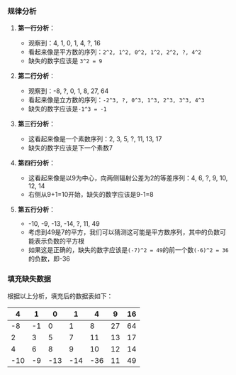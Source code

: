 ### 规律分析

1. **第一行分析**：
   - 观察到：4, 1, 0, 1, 4, ?, 16
   - 看起来像是平方数的序列：`2^2, 1^2, 0^2, 1^2, 2^2, ?, 4^2`
   - 缺失的数字应该是 `3^2 = 9`

2. **第二行分析**：
   - 观察到：-8, ?, 0, 1, 8, 27, 64
   - 看起来像是立方数的序列：`-2^3, ?, 0^3, 1^3, 2^3, 3^3, 4^3`
   - 缺失的数字应该是`-1^3 = -1`

3. **第三行分析**：
   - 这看起来像是一个素数序列：2, 3, 5, ?, 11, 13, 17
   - 缺失的数字应该是下一个素数7

4. **第四行分析**：
   - 这看起来像是以9为中心，向两侧辐射公差为2的等差序列：4, 6, ?, 9, 10, 12, 14
   - 右侧从9+1=10开始，缺失的数字应该是9-1=8

5. **第五行分析**：
   - -10, -9, -13, -14, ?, 11, 49
   - 考虑到49是7的平方，我们可以猜测这可能是平方数序列，其中的负数可能表示负数的平方根
   - 如果这是正确的，缺失的数字应该是`(-7)^2 = 49`的前一个数`(-6)^2 = 36`的负数，即-36

### 填充缺失数据

根据以上分析，填充后的数据表如下：



| 4    | 1    | 0    | 1    | 4    | 9    | 16   |
| ---- | ---- | ---- | ---- | ---- | ---- | ---- |
| -8   | -1   | 0    | 1    | 8    | 27   | 64   |
| 2    | 3    | 5    | 7    | 11   | 13   | 17   |
| 4    | 6    | 8    | 9    | 10   | 12   | 14   |
| -10  | -9   | -13  | -14  | -36  | 11   | 49   |


